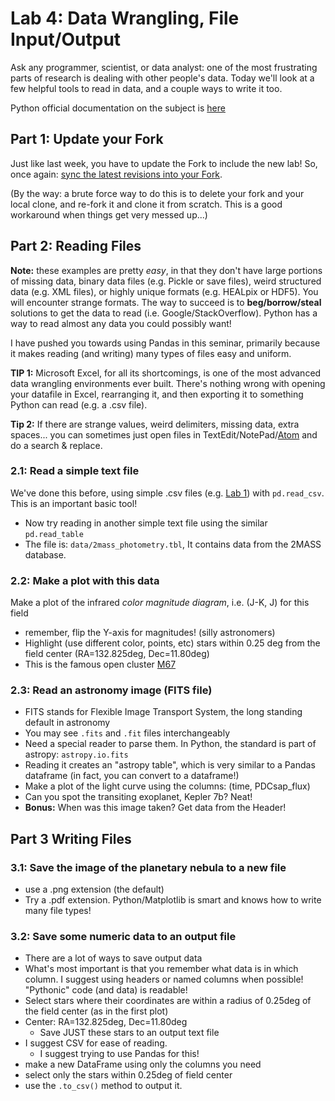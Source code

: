 # Lab 4: Data Wrangling, File Input/Output

Ask any programmer, scientist, or data analyst: one of the most frustrating parts of research is dealing with other people's data. Today we'll look at a few helpful tools to read in data, and a couple ways to write it too.

Python official documentation on the subject is [here](https://docs.python.org/3.3/tutorial/inputoutput.html)

## Part 1: Update your Fork

Just like last week, you have to update the Fork to include the new lab! So, once again: [sync the latest revisions into your Fork](https://help.github.com/articles/syncing-a-fork/).

(By the way: a brute force way to do this is to delete your fork and your local clone, and re-fork it and clone it from scratch. This is a good workaround when things get very messed up...)



## Part 2: Reading Files

**Note:** these examples are pretty *easy*, in that they don't have large portions of missing data, binary data files (e.g. Pickle or save files), weird structured data (e.g. XML files), or highly unique formats (e.g. HEALpix or HDF5). You will encounter strange formats. The way to succeed is to **beg/borrow/steal** solutions to get the data to read (i.e. Google/StackOverflow). Python has a way to read almost any data you could possibly want!

I have pushed you towards using Pandas in this seminar, primarily because it makes reading (and writing) many types of files easy and uniform.


**TIP 1:** Microsoft Excel, for all its shortcomings, is one of the most advanced data wrangling environments ever built. There's nothing wrong with opening your datafile in Excel, rearranging it, and then exporting it to something Python can read (e.g. a .csv file).


**Tip 2:** If there are strange values, weird delimiters, missing data, extra spaces... you can sometimes just open files in TextEdit/NotePad/[Atom](https://atom.io/) and do a search & replace.


### 2.1: Read a simple text file
We've done this before, using simple .csv files (e.g. [Lab 1](https://github.com/jradavenport/WWU-seminar-2018/tree/master/lab1)) with `pd.read_csv`. This is an important basic tool!
- Now try reading in another simple text file using the similar `pd.read_table`
- The file is: `data/2mass_photometry.tbl`, It contains data from the 2MASS database.


### 2.2: Make a plot with this data
Make a plot of the infrared *color magnitude diagram*, i.e. (J-K, J) for this field
- remember, flip the Y-axis for magnitudes! (silly astronomers)
- Highlight (use different color, points, etc) stars within 0.25 deg from the field center (RA=132.825deg, Dec=11.80deg)
- This is the famous open cluster [M67](https://en.wikipedia.org/wiki/Messier_67)



### 2.3: Read an astronomy image (FITS file)
- FITS stands for Flexible Image Transport System, the long standing default in astronomy
- You may see `.fits` and `.fit` files interchangeably
- Need a special reader to parse them. In Python, the standard is part of astropy: `astropy.io.fits`
- Reading it creates an "astropy table", which is very similar to a Pandas dataframe (in fact, you can convert to a dataframe!)
- Make a plot of the light curve using the columns: (time, PDCsap_flux)
- Can you spot the transiting exoplanet, Kepler 7b? Neat!
- **Bonus:** When was this image taken? Get data from the Header!


## Part 3 Writing Files

### 3.1: Save the image of the planetary nebula to a new file
- use a .png extension (the default)
- Try a .pdf extension. Python/Matplotlib is smart and knows how to write many
file types!


### 3.2: Save some numeric data to an output file
- There are a lot of ways to save output data
- What's most important is that you remember what data is in which column. I suggest using headers or named columns when possible! "Pythonic" code (and data) is readable!
- Select stars where their coordinates are within a radius of 0.25deg of the field center (as in the first plot)
- Center: RA=132.825deg, Dec=11.80deg
    - Save JUST these stars to an output text file
- I suggest CSV for ease of reading.
    - I suggest trying to use Pandas for this!
- make a new DataFrame using only the columns you need
- select only the stars within 0.25deg of field center
- use the `.to_csv()` method to output it.
